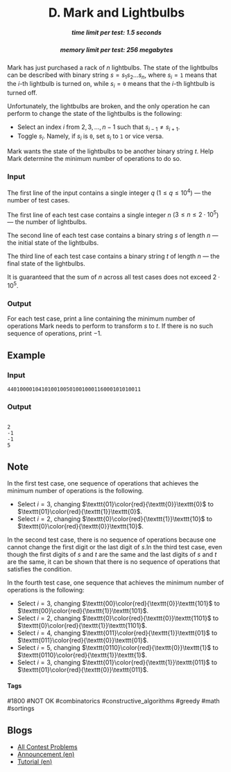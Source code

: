 <h1 style='text-align: center;'> D. Mark and Lightbulbs</h1>

<h5 style='text-align: center;'>time limit per test: 1.5 seconds</h5>
<h5 style='text-align: center;'>memory limit per test: 256 megabytes</h5>

Mark has just purchased a rack of $n$ lightbulbs. The state of the lightbulbs can be described with binary string $s = s_1s_2\dots s_n$, where $s_i=\texttt{1}$ means that the $i$-th lightbulb is turned on, while $s_i=\texttt{0}$ means that the $i$-th lightbulb is turned off.

Unfortunately, the lightbulbs are broken, and the only operation he can perform to change the state of the lightbulbs is the following:

* Select an index $i$ from $2,3,\dots,n-1$ such that $s_{i-1}\ne s_{i+1}$.
* Toggle $s_i$. Namely, if $s_i$ is $\texttt{0}$, set $s_i$ to $\texttt{1}$ or vice versa.

Mark wants the state of the lightbulbs to be another binary string $t$. Help Mark determine the minimum number of operations to do so.

### Input

The first line of the input contains a single integer $q$ ($1\leq q\leq 10^4$) — the number of test cases.

The first line of each test case contains a single integer $n$ ($3\leq n\leq 2\cdot 10^5$) — the number of lightbulbs.

The second line of each test case contains a binary string $s$ of length $n$ — the initial state of the lightbulbs.

The third line of each test case contains a binary string $t$ of length $n$ — the final state of the lightbulbs.

It is guaranteed that the sum of $n$ across all test cases does not exceed $2\cdot 10^5$.

### Output

For each test case, print a line containing the minimum number of operations Mark needs to perform to transform $s$ to $t$. If there is no such sequence of operations, print $-1$.

## Example

### Input


```text
4401000010410100100501001000116000101010011
```
### Output

```text

2
-1
-1
5

```
## Note

In the first test case, one sequence of operations that achieves the minimum number of operations is the following. 

* Select $i=3$, changing $\texttt{01}\color{red}{\texttt{0}}\texttt{0}$ to $\texttt{01}\color{red}{\texttt{1}}\texttt{0}$.
* Select $i=2$, changing $\texttt{0}\color{red}{\texttt{1}}\texttt{10}$ to $\texttt{0}\color{red}{\texttt{0}}\texttt{10}$.

 In the second test case, there is no sequence of operations because one cannot change the first digit or the last digit of $s$.In the third test case, even though the first digits of $s$ and $t$ are the same and the last digits of $s$ and $t$ are the same, it can be shown that there is no sequence of operations that satisfies the condition.

In the fourth test case, one sequence that achieves the minimum number of operations is the following: 

* Select $i=3$, changing $\texttt{00}\color{red}{\texttt{0}}\texttt{101}$ to $\texttt{00}\color{red}{\texttt{1}}\texttt{101}$.
* Select $i=2$, changing $\texttt{0}\color{red}{\texttt{0}}\texttt{1101}$ to $\texttt{0}\color{red}{\texttt{1}}\texttt{1101}$.
* Select $i=4$, changing $\texttt{011}\color{red}{\texttt{1}}\texttt{01}$ to $\texttt{011}\color{red}{\texttt{0}}\texttt{01}$.
* Select $i=5$, changing $\texttt{0110}\color{red}{\texttt{0}}\texttt{1}$ to $\texttt{0110}\color{red}{\texttt{1}}\texttt{1}$.
* Select $i=3$, changing $\texttt{01}\color{red}{\texttt{1}}\texttt{011}$ to $\texttt{01}\color{red}{\texttt{0}}\texttt{011}$.


#### Tags 

#1800 #NOT OK #combinatorics #constructive_algorithms #greedy #math #sortings 

## Blogs
- [All Contest Problems](../Codeforces_Round_807_(Div._2).md)
- [Announcement (en)](../blogs/Announcement_(en).md)
- [Tutorial (en)](../blogs/Tutorial_(en).md)
